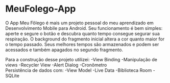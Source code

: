 # MeuFolego-App

O App Meu Fôlego é mais um projeto pessoal do meu aprendizado em Desenvolvimento Mobile para Android.
Seu funcionamento é bem simples: aperte e segure o botão e descubra quanto tempo consegue segurar sua respiração.
O background do fragmento inicial altera a cor quanto maior for o tempo passado.
Seus melhores tempos são armazenados e podem ser acessados e também apagados no segundo fragmento.

Para a construção desse projeto utilizei:
-View Binding
-Manipulação de views
-Recycler View
-Alert Dialog
-Cronômetro  
    Persistência de dados com:
-View Model
-Live Data
-Biblioteca Room
-SQLite
